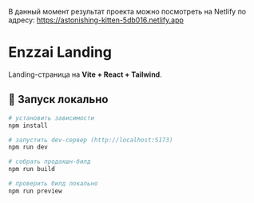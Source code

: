 В данный момент результат проекта можно посмотреть на Netlify по адресу: https://astonishing-kitten-5db016.netlify.app

# Enzzai Landing

Landing-страница на **Vite + React + Tailwind**.

## 🚀 Запуск локально

```bash
# установить зависимости
npm install

# запустить dev-сервер (http://localhost:5173)
npm run dev

# собрать продакшн-билд
npm run build

# проверить билд локально
npm run preview

